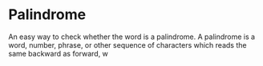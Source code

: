 # Palindrome
An easy way to check whether the word is a palindrome. A palindrome is a word, number, phrase, or other sequence of characters which reads the same backward as forward, w
